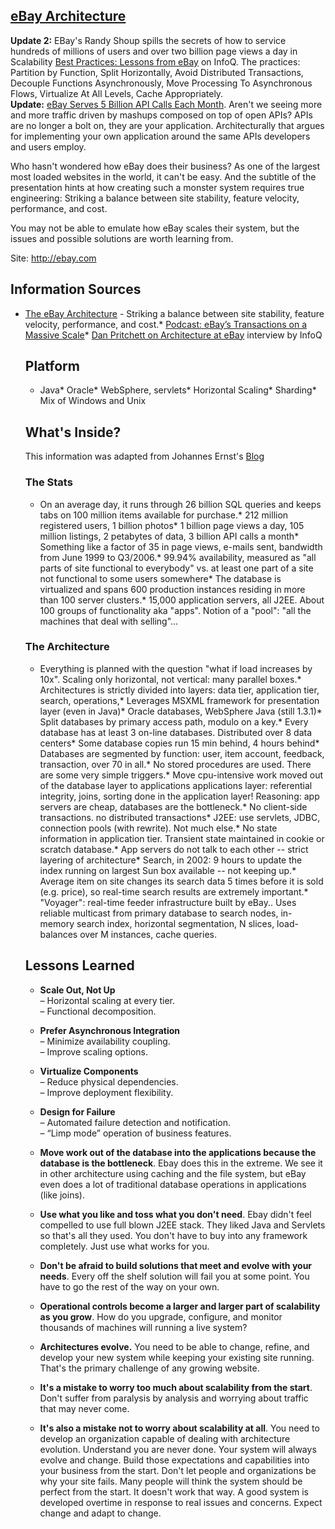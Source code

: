 ## [eBay Architecture](/blog/2008/5/27/ebay-architecture.html)

    

    

**Update 2:** EBay's Randy Shoup spills the secrets of how to service hundreds of millions of users and over two billion page views a day in Scalability [Best Practices: Lessons from eBay](http://www.infoq.com/articles/ebay-scalability-best-practices) on InfoQ. The practices: Partition by Function, Split Horizontally, Avoid Distributed Transactions, Decouple Functions Asynchronously, Move Processing To Asynchronous Flows, Virtualize At All Levels, Cache Appropriately.  
**Update:** [eBay Serves 5 Billion API Calls Each Month](http://blog.programmableweb.com/2007/11/19/ebay-serves-5-billion-api-calls-each-month/). Aren't we seeing more and more traffic driven by mashups composed on top of open APIs? APIs are no longer a bolt on, they are your application. Architecturally that argues for implementing your own application around the same APIs developers and users employ.  

Who hasn't wondered how eBay does their business? As one of the largest most loaded websites in the world, it can't be easy. And the subtitle of the presentation hints at how creating such a monster system requires true engineering: Striking a balance between site stability, feature velocity, performance, and cost.  

You may not be able to emulate how eBay scales their system, but the issues and possible solutions are worth learning from.

Site: http://ebay.com

## Information Sources

*   [The eBay Architecture](http://www.addsimplicity.com/downloads/eBaySDForum2006-11-29.pdf) - Striking a balance between site stability, feature velocity, performance, and cost.*   [Podcast: eBay’s Transactions on a Massive Scale](http://www.uie.com/BSAL/BSAL010_Rohrer_eBayScale_WAS.mp3)*   [Dan Pritchett on Architecture at eBay](http://www.infoq.com/interviews/dan-pritchett-ebay-architecture) interview by InfoQ  

    ## Platform

    *   Java*   Oracle*   WebSphere, servlets*   Horizontal Scaling*   Sharding*   Mix of Windows and Unix  

    ## What's Inside?

    This information was adapted from Johannes Ernst's [Blog](http://netmesh.info/jernst/Comments/sdforum-ebay-architecture.html)  

    ### The Stats

    *   On an average day, it runs through 26 billion SQL queries and keeps tabs on 100 million items available for purchase.*   212 million registered users, 1 billion photos*   1 billion page views a day, 105 million listings, 2 petabytes of data, 3 billion API calls a month*   Something like a factor of 35 in page views, e-mails sent, bandwidth from June 1999 to Q3/2006.*   99.94% availability, measured as "all parts of site functional to everybody" vs. at least one part of a site not functional to some users somewhere*   The database is virtualized and spans 600 production instances residing in more than 100 server clusters.*   15,000 application servers, all J2EE. About 100 groups of functionality aka "apps". Notion of a "pool": "all the machines that deal with selling"...  

    ### The Architecture

    *   Everything is planned with the question "what if load increases by 10x". Scaling only horizontal, not vertical: many parallel boxes.*   Architectures is strictly divided into layers: data tier, application tier, search, operations,*   Leverages MSXML framework for presentation layer (even in Java)*   Oracle databases, WebSphere Java (still 1.3.1)*   Split databases by primary access path, modulo on a key.*   Every database has at least 3 on-line databases. Distributed over 8 data centers*   Some database copies run 15 min behind, 4 hours behind*   Databases are segmented by function: user, item account, feedback, transaction, over 70 in all.*   No stored procedures are used. There are some very simple triggers.*   Move cpu-intensive work moved out of the database layer to applications applications layer: referential integrity, joins, sorting done in the application layer! Reasoning: app servers are cheap, databases are the bottleneck.*   No client-side transactions. no distributed transactions*   J2EE: use servlets, JDBC, connection pools (with rewrite). Not much else.*   No state information in application tier. Transient state maintained in cookie or scratch database.*   App servers do not talk to each other -- strict layering of architecture*   Search, in 2002: 9 hours to update the index running on largest Sun box available -- not keeping up.*   Average item on site changes its search data 5 times before it is sold (e.g. price), so real-time search results are extremely important.*   "Voyager": real-time feeder infrastructure built by eBay.. Uses reliable multicast from primary database to search nodes, in-memory search index, horizontal segmentation, N slices, load-balances over M instances, cache queries.  

    ## Lessons Learned

    *   **Scale Out, Not Up**  
    – Horizontal scaling at every tier.  
    – Functional decomposition.  

    *   **Prefer Asynchronous Integration**  
    – Minimize availability coupling.  
    – Improve scaling options.  

    *   **Virtualize Components**  
    – Reduce physical dependencies.  
    – Improve deployment flexibility.  

    *   **Design for Failure**  
    – Automated failure detection and notification.  
    – “Limp mode” operation of business features.  

    *   **Move work out of the database into the applications because the database is the bottleneck**. Ebay does this in the extreme. We see it in other architecture using caching and the file system, but eBay even does a lot of traditional database operations in applications (like joins).  

    *   **Use what you like and toss what you don't need**. Ebay didn't feel compelled to use full blown J2EE stack. They liked Java and Servlets so that's all they used. You don't have to buy into any framework completely. Just use what works for you.  

    *   **Don't be afraid to build solutions that meet and evolve with your needs**. Every off the shelf solution will fail you at some point. You have to go the rest of the way on your own.  

    *   **Operational controls become a larger and larger part of scalability as you grow**. How do you upgrade, configure, and monitor thousands of machines will running a live system?  

    *   **Architectures evolve.** You need to be able to change, refine, and develop your new system while keeping your existing site running. That's the primary challenge of any growing website.  

    *   **It's a mistake to worry too much about scalability from the start**. Don't suffer from paralysis by analysis and worrying about traffic that may never come.  

    *   **It's also a mistake not to worry about scalability at all**. You need to develop an organization capable of dealing with architecture evolution. Understand you are never done. Your system will always evolve and change. Build those expectations and capabilities into your business from the start. Don't let people and organizations be why your site fails. Many people will think the system should be perfect from the start. It doesn't work that way. A good system is developed overtime in response to real issues and concerns. Expect change and adapt to change.    